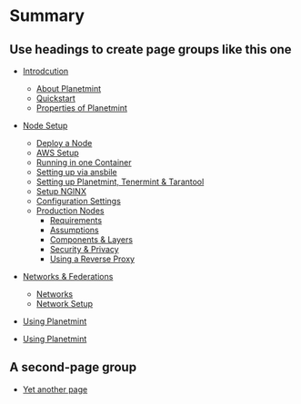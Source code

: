 

# Summary

## Use headings to create page groups like this one​

* [Introdcution](intorduction/README.md)
    * [About Planetmint](introdcution/about-planetmint.md)
    * [Quickstart](introdcution/quickstart.md)
    * [Properties of Planetmint](introdcution/properties.md)

* [Node Setup](node-setup/README.md)
    * [Deploy a Node](node-setup/deploy-a-machine.md)
    * [AWS Setup](node-setup/aws-setup.md)
    * [Running in one Container](node-setup/all-in-one-planetmint.md)
    * [Setting up via ansbile](node-setup/planetmint-node-ansible.md)
    * [Setting up Planetmint, Tenermint & Tarantool](node-setup/set-up-node-software.md)
    * [Setup NGINX](node-setup/set-up-nginx.md)
    * [Configuration Settings](node-setup/configuration.md) 
    * [Production Nodes](node-setup/production-node/README.md)
        * [Requirements](node-setup/production-node/node-requirements.md)
        * [Assumptions](node-setup/production-node/node-assumptoins.md)
        * [Components & Layers](node-setup/production-node/node-components.md)
        * [Security & Privacy](node-setup/production-node/node-security-and-privacy.md)
        * [Using a Reverse Proxy](node-setup/production-node/reverse-proxy-nodes.md)

* [Networks & Federations](network-setup/README.md)
    * [Networks](network-setup/networks.md)
    * [Network Setup](network-setup/network-setup.md)


* [Using Planetmint](using-planetmint/README.md)
* [Using Planetmint](using-planetmint/README.md)


<!--
    Connecting to Planetmint <connecting/index>
    References <references/index>
--->



## A second-page group​

* [Yet another page](another-page.md)
